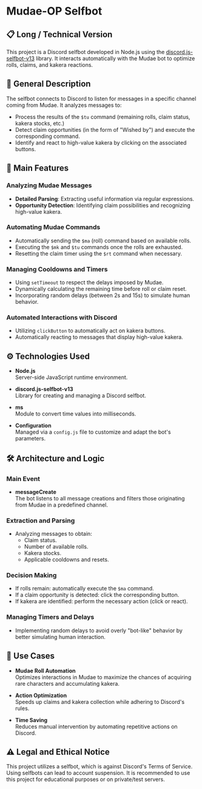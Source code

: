 # Mudae-OP Selfbot

## 📋 Long / Technical Version

This project is a Discord selfbot developed in Node.js using the [discord.js-selfbot-v13](https://github.com/AnIdiotsGuide/discord.js-selfbot-v13) library. It interacts automatically with the Mudae bot to optimize rolls, claims, and kakera reactions.

## 🎯 General Description

The selfbot connects to Discord to listen for messages in a specific channel coming from Mudae. It analyzes messages to:
- Process the results of the `$tu` command (remaining rolls, claim status, kakera stocks, etc.)
- Detect claim opportunities (in the form of "Wished by") and execute the corresponding command.
- Identify and react to high-value kakera by clicking on the associated buttons.

## 🔧 Main Features

### Analyzing Mudae Messages
- **Detailed Parsing**: Extracting useful information via regular expressions.
- **Opportunity Detection**: Identifying claim possibilities and recognizing high-value kakera.

### Automating Mudae Commands
- Automatically sending the `$ma` (roll) command based on available rolls.
- Executing the `$mk` and `$tu` commands once the rolls are exhausted.
- Resetting the claim timer using the `$rt` command when necessary.

### Managing Cooldowns and Timers
- Using `setTimeout` to respect the delays imposed by Mudae.
- Dynamically calculating the remaining time before roll or claim reset.
- Incorporating random delays (between 2s and 15s) to simulate human behavior.

### Automated Interactions with Discord
- Utilizing `clickButton` to automatically act on kakera buttons.
- Automatically reacting to messages that display high-value kakera.

## ⚙️ Technologies Used

- **Node.js**  
    Server-side JavaScript runtime environment.

- **discord.js-selfbot-v13**  
    Library for creating and managing a Discord selfbot.

- **ms**  
    Module to convert time values into milliseconds.

- **Configuration**  
    Managed via a `config.js` file to customize and adapt the bot's parameters.

## 🛠️ Architecture and Logic

### Main Event
- **messageCreate**  
    The bot listens to all message creations and filters those originating from Mudae in a predefined channel.

### Extraction and Parsing
- Analyzing messages to obtain:
    - Claim status.
    - Number of available rolls.
    - Kakera stocks.
    - Applicable cooldowns and resets.

### Decision Making
- If rolls remain: automatically execute the `$ma` command.
- If a claim opportunity is detected: click the corresponding button.
- If kakera are identified: perform the necessary action (click or react).

### Managing Timers and Delays
- Implementing random delays to avoid overly "bot-like" behavior by better simulating human interaction.

## 🚀 Use Cases

- **Mudae Roll Automation**  
    Optimizes interactions in Mudae to maximize the chances of acquiring rare characters and accumulating kakera.

- **Action Optimization**  
    Speeds up claims and kakera collection while adhering to Discord's rules.

- **Time Saving**  
    Reduces manual intervention by automating repetitive actions on Discord.

## ⚠️ Legal and Ethical Notice

This project utilizes a selfbot, which is against Discord's Terms of Service. Using selfbots can lead to account suspension. It is recommended to use this project for educational purposes or on private/test servers.
